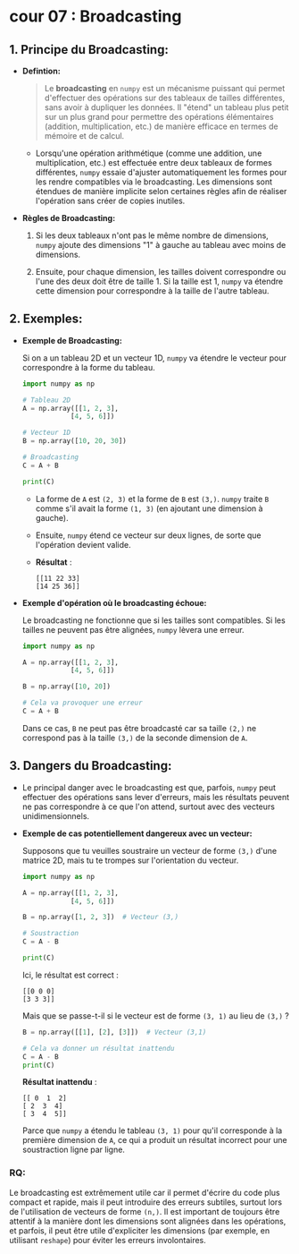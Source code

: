 # cour 07 : **Broadcasting**

## 1. **Principe du Broadcasting:**

-   **Defintion:**

    > Le **broadcasting** en `numpy` est un mécanisme puissant qui permet d'effectuer des opérations sur des tableaux de tailles différentes, sans avoir à dupliquer les données. Il "étend" un tableau plus petit sur un plus grand pour permettre des opérations élémentaires (addition, multiplication, etc.) de manière efficace en termes de mémoire et de calcul.

    -   Lorsqu'une opération arithmétique (comme une addition, une multiplication, etc.) est effectuée entre deux tableaux de formes différentes, `numpy` essaie d'ajuster automatiquement les formes pour les rendre compatibles via le broadcasting. Les dimensions sont étendues de manière implicite selon certaines règles afin de réaliser l'opération sans créer de copies inutiles.

-   **Règles de Broadcasting:**

    1. Si les deux tableaux n'ont pas le même nombre de dimensions, `numpy` ajoute des dimensions "1" à gauche au tableau avec moins de dimensions.

    2. Ensuite, pour chaque dimension, les tailles doivent correspondre ou l'une des deux doit être de taille 1. Si la taille est 1, `numpy` va étendre cette dimension pour correspondre à la taille de l'autre tableau.

## 2. **Exemples:**

-   **Exemple de Broadcasting:**

    Si on a un tableau 2D et un vecteur 1D, `numpy` va étendre le vecteur pour correspondre à la forme du tableau.

    ```python
    import numpy as np

    # Tableau 2D
    A = np.array([[1, 2, 3],
                [4, 5, 6]])

    # Vecteur 1D
    B = np.array([10, 20, 30])

    # Broadcasting
    C = A + B

    print(C)
    ```

    -   La forme de `A` est `(2, 3)` et la forme de `B` est `(3,)`. `numpy` traite `B` comme s'il avait la forme `(1, 3)` (en ajoutant une dimension à gauche).
    -   Ensuite, `numpy` étend ce vecteur sur deux lignes, de sorte que l'opération devient valide.

    -   **Résultat** :

        ```
        [[11 22 33]
        [14 25 36]]
        ```

-   **Exemple d'opération où le broadcasting échoue:**

    Le broadcasting ne fonctionne que si les tailles sont compatibles. Si les tailles ne peuvent pas être alignées, `numpy` lèvera une erreur.

    ```python
    import numpy as np

    A = np.array([[1, 2, 3],
                [4, 5, 6]])

    B = np.array([10, 20])

    # Cela va provoquer une erreur
    C = A + B
    ```

    Dans ce cas, `B` ne peut pas être broadcasté car sa taille `(2,)` ne correspond pas à la taille `(3,)` de la seconde dimension de `A`.

## 3. **Dangers du Broadcasting:**

-   Le principal danger avec le broadcasting est que, parfois, `numpy` peut effectuer des opérations sans lever d'erreurs, mais les résultats peuvent ne pas correspondre à ce que l'on attend, surtout avec des vecteurs unidimensionnels.

-   **Exemple de cas potentiellement dangereux avec un vecteur:**

    Supposons que tu veuilles soustraire un vecteur de forme `(3,)` d'une matrice 2D, mais tu te trompes sur l'orientation du vecteur.

    ```python
    import numpy as np

    A = np.array([[1, 2, 3],
                [4, 5, 6]])

    B = np.array([1, 2, 3])  # Vecteur (3,)

    # Soustraction
    C = A - B

    print(C)
    ```

    Ici, le résultat est correct :

    ```
    [[0 0 0]
    [3 3 3]]
    ```

    Mais que se passe-t-il si le vecteur est de forme `(3, 1)` au lieu de `(3,)` ?

    ```python
    B = np.array([[1], [2], [3]])  # Vecteur (3,1)

    # Cela va donner un résultat inattendu
    C = A - B
    print(C)
    ```

    **Résultat inattendu** :

    ```
    [[ 0  1  2]
    [ 2  3  4]
    [ 3  4  5]]
    ```

    Parce que `numpy` a étendu le tableau `(3, 1)` pour qu'il corresponde à la première dimension de `A`, ce qui a produit un résultat incorrect pour une soustraction ligne par ligne.

### RQ:

Le broadcasting est extrêmement utile car il permet d'écrire du code plus compact et rapide, mais il peut introduire des erreurs subtiles, surtout lors de l'utilisation de vecteurs de forme `(n,)`. Il est important de toujours être attentif à la manière dont les dimensions sont alignées dans les opérations, et parfois, il peut être utile d'expliciter les dimensions (par exemple, en utilisant `reshape`) pour éviter les erreurs involontaires.
